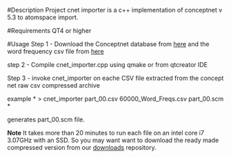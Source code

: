 
#Description
Project cnet importer is a c++ implementation of conceptnet v 5.3 to atomspace import.

#Requirements
QT4 or higher 

#Usage
Step 1 - Download the Conceptnet database from [here](http://conceptnet5.media.mit.edu/downloads/current/) and the word frequency csv
file from [here](https://raw.githubusercontent.com/opencog/test-datasets/master/conceptnet/60000_Word_Freqs.csv)

step 2 - Compile cnet_importer.cpp using qmake or from qtcreator IDE

Step 3 - invoke cnet_importer on eache CSV file extracted from the concept net
raw csv compressed archive

example  * > cnet_importer part_00.csv 60000_Word_Freqs.csv  part_00.scm *

generates part_00.scm file.

**Note** It takes more than 20 minutes to run each file on an intel core i7
3.07GHz with an SSD. So you may want want to download the ready made
compressed version from our [downloads](http://buildbot.opencog.org/downloads/)
repository.


